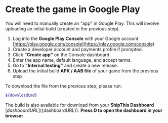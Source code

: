 # Create the game in Google Play

You will need to manually create an "app" in Google Play. This will involve uploading an initial build (created in the previous step).

1. Log into the **Google Play Console** with your Google account. [https://play.google.com/console](https://play.google.com/console)
1. Create a developer account and payments profile if prompted.
1. Click **"Create app"** on the Console dashboard.
1. Enter the app name, default language, and accept terms.
1. Go to **"Internal testing"** and create a new release.
1. Upload the initial build **APK / AAB file** of your game from the previous step

To download the file from the previous step, please run:

```bash
${downloadCmd}
```

The build is also available for download from your **ShipThis Dashboard** [${dashboardURL}](${dashboardURL}). **Press D to open the dashboard in your browser**
